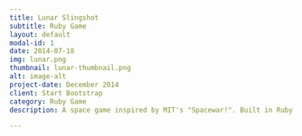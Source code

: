 ```yaml
---
title: Lunar Slingshot
subtitle: Ruby Game
layout: default
modal-id: 1
date: 2014-07-18
img: lunar.png
thumbnail: lunar-thumbnail.png
alt: image-alt
project-date: December 2014
client: Start Bootstrap
category: Ruby Game
description: A space game inspired by MIT's "Spacewar!". Built in Ruby using Gosu.

---
```

